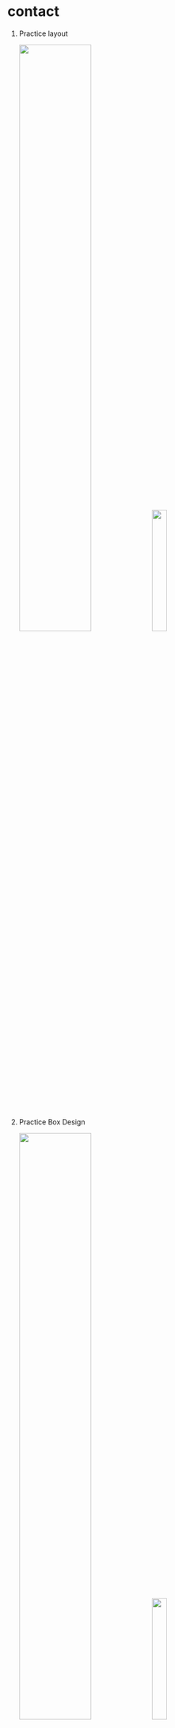 # contact

1. Practice layout
   <p>
     <img src="https://github.com/yesolll/contact/assets/72201467/a2d6f475-d02a-4b75-9ef7-6696063321d2" width="55%">
     <img src="https://github.com/yesolll/contact/assets/72201467/becc49f6-6d8a-40d6-b374-72485bf1103e" width="25%">
   </p>

2. Practice Box Design
   <p>
     <img src="https://github.com/yesolll/contact/assets/72201467/9dcc807b-69ec-4777-bbf6-f5f36c0bd246" width="55%">
     <img src="https://github.com/yesolll/contact/assets/72201467/1df751f3-d2e9-4e10-9f88-c24ed10e0d9d" width="25%">
   </p>

3. Button Style
   1) ElevatedButton
   2) TextButton
   3) IconButton
   <p>
     <img src="https://github.com/yesolll/contact/assets/72201467/e8585127-7f70-4daf-b6ef-b16caf53c686" width="55%">
     <img src="https://github.com/yesolll/contact/assets/72201467/becf672f-6018-463d-a37e-6cc3b1449e98" width="25%">
   </p>

